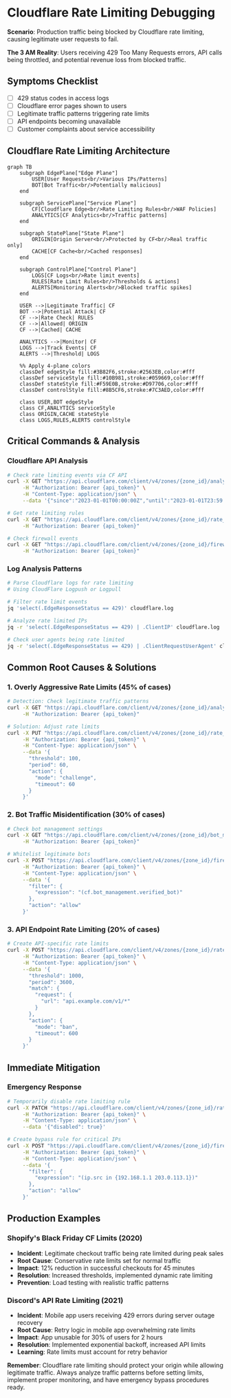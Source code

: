 # Cloudflare Rate Limiting Debugging

**Scenario**: Production traffic being blocked by Cloudflare rate limiting, causing legitimate user requests to fail.

**The 3 AM Reality**: Users receiving 429 Too Many Requests errors, API calls being throttled, and potential revenue loss from blocked traffic.

## Symptoms Checklist

- [ ] 429 status codes in access logs
- [ ] Cloudflare error pages shown to users
- [ ] Legitimate traffic patterns triggering rate limits
- [ ] API endpoints becoming unavailable
- [ ] Customer complaints about service accessibility

## Cloudflare Rate Limiting Architecture

```mermaid
graph TB
    subgraph EdgePlane["Edge Plane"]
        USER[User Requests<br/>Various IPs/Patterns]
        BOT[Bot Traffic<br/>Potentially malicious]
    end

    subgraph ServicePlane["Service Plane"]
        CF[Cloudflare Edge<br/>Rate Limiting Rules<br/>WAF Policies]
        ANALYTICS[CF Analytics<br/>Traffic patterns]
    end

    subgraph StatePlane["State Plane"]
        ORIGIN[Origin Server<br/>Protected by CF<br/>Real traffic only]
        CACHE[CF Cache<br/>Cached responses]
    end

    subgraph ControlPlane["Control Plane"]
        LOGS[CF Logs<br/>Rate limit events]
        RULES[Rate Limit Rules<br/>Thresholds & actions]
        ALERTS[Monitoring Alerts<br/>Blocked traffic spikes]
    end

    USER -->|Legitimate Traffic| CF
    BOT -->|Potential Attack| CF
    CF -->|Rate Check| RULES
    CF -->|Allowed| ORIGIN
    CF -->|Cached| CACHE

    ANALYTICS -->|Monitor| CF
    LOGS -->|Track Events| CF
    ALERTS -->|Threshold| LOGS

    %% Apply 4-plane colors
    classDef edgeStyle fill:#3B82F6,stroke:#2563EB,color:#fff
    classDef serviceStyle fill:#10B981,stroke:#059669,color:#fff
    classDef stateStyle fill:#F59E0B,stroke:#D97706,color:#fff
    classDef controlStyle fill:#8B5CF6,stroke:#7C3AED,color:#fff

    class USER,BOT edgeStyle
    class CF,ANALYTICS serviceStyle
    class ORIGIN,CACHE stateStyle
    class LOGS,RULES,ALERTS controlStyle
```

## Critical Commands & Analysis

### Cloudflare API Analysis
```bash
# Check rate limiting events via CF API
curl -X GET "https://api.cloudflare.com/client/v4/zones/{zone_id}/analytics/dashboard" \
     -H "Authorization: Bearer {api_token}" \
     -H "Content-Type: application/json" \
     --data '{"since":"2023-01-01T00:00:00Z","until":"2023-01-01T23:59:59Z"}'

# Get rate limiting rules
curl -X GET "https://api.cloudflare.com/client/v4/zones/{zone_id}/rate_limits" \
     -H "Authorization: Bearer {api_token}"

# Check firewall events
curl -X GET "https://api.cloudflare.com/client/v4/zones/{zone_id}/firewall/events" \
     -H "Authorization: Bearer {api_token}"
```

### Log Analysis Patterns
```bash
# Parse Cloudflare logs for rate limiting
# Using CloudFlare Logpush or Logpull

# Filter rate limit events
jq 'select(.EdgeResponseStatus == 429)' cloudflare.log

# Analyze rate limited IPs
jq -r 'select(.EdgeResponseStatus == 429) | .ClientIP' cloudflare.log | sort | uniq -c | sort -nr

# Check user agents being rate limited
jq -r 'select(.EdgeResponseStatus == 429) | .ClientRequestUserAgent' cloudflare.log | sort | uniq -c
```

## Common Root Causes & Solutions

### 1. Overly Aggressive Rate Limits (45% of cases)
```bash
# Detection: Check legitimate traffic patterns
curl -X GET "https://api.cloudflare.com/client/v4/zones/{zone_id}/analytics/dashboard" \
     -H "Authorization: Bearer {api_token}"

# Solution: Adjust rate limits
curl -X PUT "https://api.cloudflare.com/client/v4/zones/{zone_id}/rate_limits/{rule_id}" \
     -H "Authorization: Bearer {api_token}" \
     -H "Content-Type: application/json" \
     --data '{
       "threshold": 100,
       "period": 60,
       "action": {
         "mode": "challenge",
         "timeout": 60
       }
     }'
```

### 2. Bot Traffic Misidentification (30% of cases)
```bash
# Check bot management settings
curl -X GET "https://api.cloudflare.com/client/v4/zones/{zone_id}/bot_management" \
     -H "Authorization: Bearer {api_token}"

# Whitelist legitimate bots
curl -X POST "https://api.cloudflare.com/client/v4/zones/{zone_id}/firewall/rules" \
     -H "Authorization: Bearer {api_token}" \
     -H "Content-Type: application/json" \
     --data '{
       "filter": {
         "expression": "(cf.bot_management.verified_bot)"
       },
       "action": "allow"
     }'
```

### 3. API Endpoint Rate Limiting (20% of cases)
```bash
# Create API-specific rate limits
curl -X POST "https://api.cloudflare.com/client/v4/zones/{zone_id}/rate_limits" \
     -H "Authorization: Bearer {api_token}" \
     -H "Content-Type: application/json" \
     --data '{
       "threshold": 1000,
       "period": 3600,
       "match": {
         "request": {
           "url": "api.example.com/v1/*"
         }
       },
       "action": {
         "mode": "ban",
         "timeout": 600
       }
     }'
```

## Immediate Mitigation

### Emergency Response
```bash
# Temporarily disable rate limiting rule
curl -X PATCH "https://api.cloudflare.com/client/v4/zones/{zone_id}/rate_limits/{rule_id}" \
     -H "Authorization: Bearer {api_token}" \
     -H "Content-Type: application/json" \
     --data '{"disabled": true}'

# Create bypass rule for critical IPs
curl -X POST "https://api.cloudflare.com/client/v4/zones/{zone_id}/firewall/rules" \
     -H "Authorization: Bearer {api_token}" \
     -H "Content-Type: application/json" \
     --data '{
       "filter": {
         "expression": "(ip.src in {192.168.1.1 203.0.113.1})"
       },
       "action": "allow"
     }'
```

## Production Examples

### Shopify's Black Friday CF Limits (2020)
- **Incident**: Legitimate checkout traffic being rate limited during peak sales
- **Root Cause**: Conservative rate limits set for normal traffic
- **Impact**: 12% reduction in successful checkouts for 45 minutes
- **Resolution**: Increased thresholds, implemented dynamic rate limiting
- **Prevention**: Load testing with realistic traffic patterns

### Discord's API Rate Limiting (2021)
- **Incident**: Mobile app users receiving 429 errors during server outage recovery
- **Root Cause**: Retry logic in mobile app overwhelming rate limits
- **Impact**: App unusable for 30% of users for 2 hours
- **Resolution**: Implemented exponential backoff, increased API limits
- **Learning**: Rate limits must account for retry behavior

**Remember**: Cloudflare rate limiting should protect your origin while allowing legitimate traffic. Always analyze traffic patterns before setting limits, implement proper monitoring, and have emergency bypass procedures ready.